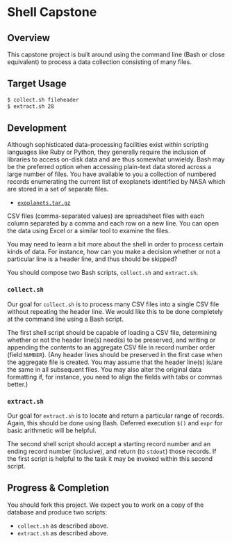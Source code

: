 # Shell Capstone

## Overview

This capstone project is built around using the command line (Bash or close equivalent) to process a data collection consisting of many files.

## Target Usage

```bash
$ collect.sh fileheader
$ extract.sh 28
```

## Development

Although sophisticated data-processing facilities exist within scripting languages like Ruby or Python, they generally require the inclusion of libraries to access on-disk data and are thus somewhat unwieldy.  Bash may be the preferred option when accessing plain-text data stored across a large number of files.  You have available to you a collection of numbered records enumerating the current list of exoplanets identified by NASA which are stored in a set of separate files.

- [`exoplanets.tar.gz`](./exoplanets.tar.gz)

CSV files (comma-separated values) are spreadsheet files with each column separated by a comma and each row on a new line.  You can open the data using Excel or a similar tool to examine the files.

You may need to learn a bit more about the shell in order to process certain kinds of data.  For instance, how can you make a decision whether or not a particular line is a header line, and thus should be skipped?

You should compose two Bash scripts, `collect.sh` and `extract.sh`.

### `collect.sh`

Our goal for `collect.sh` is to process many CSV files into a single CSV file without repeating the header line.  We would like this to be done completely at the command line using a Bash script.

The first shell script should be capable of loading a CSV file, determining whether or not the header line(s) need(s) to be preserved, and writing or appending the contents to an aggregate CSV file in record number order (field `NUMBER`).  (Any header lines should be preserved in the first case when the aggregate file is created.  You may assume that the header line(s) is/are the same in all subsequent files.  You may also alter the original data formatting if, for instance, you need to align the fields with tabs or commas better.)

### `extract.sh`

Our goal for `extract.sh` is to locate and return a particular range of records.  Again, this should be done using Bash.  Deferred execution `$()` and `expr` for basic arithmetic will be helpful.

The second shell script should accept a starting record number and an ending record number (inclusive), and return (to `stdout`) those records.  If the first script is helpful to the task it may be invoked within this second script.

## Progress & Completion

You should fork this project.  We expect you to work on a copy of the database and produce two scripts:

- `collect.sh` as described above.
- `extract.sh` as described above.
